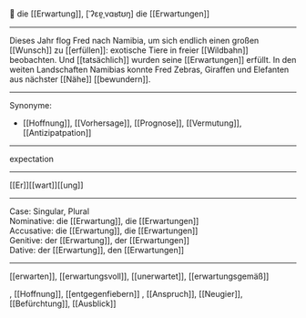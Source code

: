 🔴 die [[Erwartung]], [ˈʔɛɐ̯ˌvɑʁtʊŋ]
die [[Erwartungen]]

---
Dieses Jahr flog Fred nach Namibia, um sich endlich einen großen [[Wunsch]] zu [[erfüllen]]: exotische Tiere in freier [[Wildbahn]] beobachten. Und [[tatsächlich]] wurden seine [[Erwartungen]] erfüllt. In den weiten Landschaften Namibias konnte Fred Zebras, Giraffen und Elefanten aus nächster [[Nähe]] [[bewundern]]. 


---
Synonyme:
- [[Hoffnung]], [[Vorhersage]], [[Prognose]], [[Vermutung]], [[Antizipatpation]]

---
expectation

---
[[Er]][[wart]][[ung]]

---
Case: Singular, Plural  
Nominative: die [[Erwartung]], die [[Erwartungen]]  
Accusative: die [[Erwartung]], die [[Erwartungen]]  
Genitive: der [[Erwartung]], der [[Erwartungen]]  
Dative: der [[Erwartung]], den [[Erwartungen]]  

---
[[erwarten]], [[erwartungsvoll]], [[unerwartet]], [[erwartungsgemäß]]


, [[Hoffnung]], [[entgegenfiebern]]
, [[Anspruch]], [[Neugier]], [[Befürchtung]], [[Ausblick]]